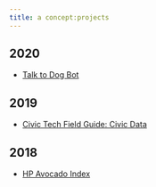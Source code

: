 ```yaml
---
title: a concept:projects
---
```


## 2020 
- [Talk to Dog Bot](https://twitter.com/talktodogbot)


## 2019 
- [Civic Tech Field Guide: Civic Data](https://civictech.guide/civic-data/) 

## 2018 
- [HP Avocado Index](https://twitter.com/hpavocadoprice?lang=en)
